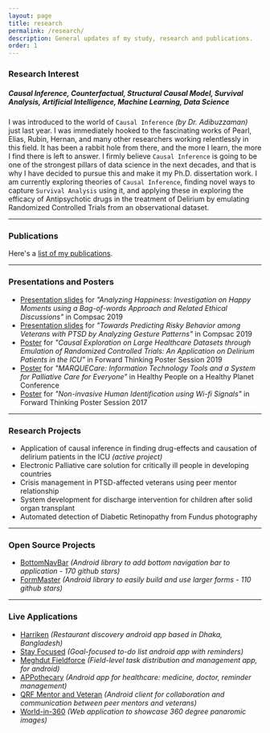 ```yaml
---
layout: page
title: research
permalink: /research/
description: General updates of my study, research and publications.
order: 1
---
```


<h3>Research Interest</h3>

<h5>Causal Inference, Counterfactual, Structural Causal Model, Survival Analysis, Artificial Intelligence, Machine Learning, Data Science</h5>

I was introduced to the world of `Causal Inference` <i>(by Dr. Adibuzzaman)</i> just last year. I was immediately hooked to the fascinating works of Pearl, Elias, Rubin, Hernan, and many other researchers working relentlessly in this field. It has been a rabbit hole from there, and the more I learn, the more I find there is left to answer. I firmly believe `Causal Inference` is going to be one of the strongest pillars of data science in the next decades, and that is why I have decided to pursue this and make it my Ph.D. dissertation work. I am currently exploring theories of `Causal Inference`, finding novel ways to capture `Survival Analysis` using it, and applying these in exploring the efficacy of Antipsychotic drugs in the treatment of Delirium by emulating Randomized Controlled Trials from an observational dataset.

---

<h3>Publications</h3>

Here's a [list of my publications](/publications).

---

<h3>Presentations and Posters</h3>

<ul>
    <li><a href="/assets/pdf/compsac_2019_HappyDB.pdf">Presentation slides</a> for <i>"Analyzing Happiness: Investigation on Happy Moments using a Bag-of-words Approach and Related Ethical Discussions"</i> in Compsac 2019</li>
    <li><a href="/assets/pdf/compsac_2019_ipeer.pdf">Presentation slides</a> for <i>"Towards Predicting Risky Behavior among Veterans with PTSD by Analyzing Gesture Patterns"</i> in Compsac 2019</li>
    <li><a href="/assets/pdf/forward_thinking_causal_inference.pdf">Poster</a> for <i>"Causal Exploration on Large Healthcare Datasets through Emulation of Randomized Controlled Trials: An Application on Delirium Patients in the ICU"</i> in Forward Thinking Poster Session 2019</li>
    <li><a href="/assets/pdf/marquee_care.pdf">Poster</a> for <i>"MARQUECare: Information Technology Tools and a System for Palliative Care for Everyone"</i> in Healthy People on a Healthy Planet Conference</li>
    <li><a href="/assets/pdf/forward_thinking_wifi.pdf">Poster</a> for <i>"Non-invasive Human Identification using Wi-fi Signals"</i> in Forward Thinking Poster Session 2017</li>
</ul>

---


<h3>Research Projects</h3>
<ul>
    <li>Application of causal inference in finding drug-effects and causation of delirium patients in the ICU <i>(active project)</i></li>
    <li>Electronic Palliative care solution for critically ill people in developing countries</li>
    <li>Crisis management in PTSD-affected veterans using peer mentor relationship</li>
    <li>System development for discharge intervention for children after solid organ transplant</li>
    <li>Automated detection of Diabetic Retinopathy from Fundus photography</li>
</ul>

---

<h3>Open Source Projects</h3>
<ul>
    <li><a href="https://github.com/adib2149/BottomNavBar" target="_blank">BottomNavBar</a> <i>(Android library to add bottom navigation bar to application - 170 github stars)</i></li>
    <li><a href="https://github.com/adib2149/FormMaster" target="_blank">FormMaster</a> <i>(Android library to easily build and use larger forms - 110 github stars)</i></li>
</ul>

---

<h3>Live Applications</h3>
<ul>
    <li><a href="https://play.google.com/store/apps/details?id=com.harriken" target="_blank">Harriken</a> <i>(Restaurant discovery android app based in Dhaka, Bangladesh)</i></li>
    <li><a href="https://play.google.com/store/apps/details?id=com.stayfocused.stayfocused" target="_blank">Stay Focused</a> <i>(Goal-focused to-do list android app with reminders)</i></li>
    <li><a href="https://www.fieldforce.meghdut.io/" target="_blank">Meghdut Fieldforce</a> <i>(Field-level task distribution and management app, for android)</i></li>
    <li><a href="https://play.google.com/store/apps/details?id=com.renata_ltd.android" target="_blank">APPothecary</a> <i>(Android app for healthcare: medicine, doctor, reminder management)</i></li>
    <li><a href="https://play.google.com/store/apps/developer?id=Dryhootch+of+America" target="_blank">QRF Mentor and Veteran</a> <i>(Android client for collaboration and communication between peer mentors and veterans)</i></li>
    <li><a href="http://world-in-360.herokuapp.com/" target="_blank">World-in-360</a> <i>(Web application to showcase 360 degree panaromic images)</i></li>
</ul>

